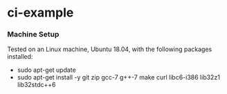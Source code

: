 # ci-example

### Machine Setup
Tested on an Linux machine, Ubuntu 18.04, with the following packages installed:
- sudo apt-get update
- sudo apt-get install -y git zip gcc-7 g++-7 make curl libc6-i386 lib32z1 lib32stdc++6                      


